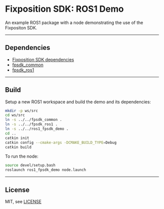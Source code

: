 # Fixposition SDK: ROS1 Demo

An example ROS1 package with a node demonstrating the use of the Fixpositon SDK.

---
## Dependencies

- [Fixposition SDK dependencies](../README.md#dependencies)
- [fpsdk_common](../fpsdk_common/README.md)
- [fpsdk_ros1](../fpsdk_ros1/README.md)


---
## Build

Setup a new ROS1 workspace and build the demo and its dependencies:

```sh
mkdir -p ws/src
cd ws/src
ln -s ../../fpsdk_common .
ln -s ../../fpsdk_ros1 .
ln -s ../../ros1_fpsdk_demo .
cd ..
catkin init
catkin config --cmake-args -DCMAKE_BUILD_TYPE=Debug
catkin build
```

To run the node:

```sh
source devel/setup.bash
roslaunch ros1_fpsdk_demo node.launch
```

---
## License

MIT, see [LICENSE](LICENSE)
